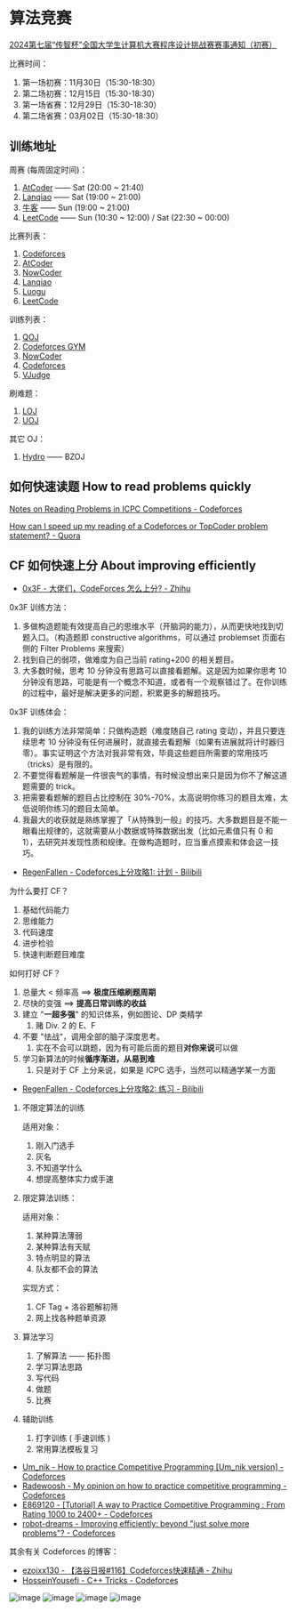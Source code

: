 

# 算法竞赛

[2024第七届“传智杯”全国大学生计算机大赛程序设计挑战赛赛事通知（初赛）](https://www.boxuegu.com/matchNotice/detail/?id=10004) 


比赛时间：

1. 第一场初赛：11月30日（15:30-18:30）
2. 第二场初赛：12月15日（15:30-18:30）
3. 第一场省赛：12月29日（15:30-18:30）
4. 第二场省赛：03月02日（15:30-18:30）



## 训练地址

周赛 (每周固定时间)：

1. [AtCoder](https://atcoder.jp/contests/) —— Sat (20:00 ~ 21:40)
2. [Lanqiao](https://www.lanqiao.cn/oj-contest/) —— Sat (19:00 ~ 21:00)
3. [牛客](https://ac.nowcoder.com/acm/contest/vip-index) —— Sun (19:00 ~ 21:00)
4. [LeetCode](https://leetcode.cn/contest/) —— Sun (10:30 ~ 12:00) / Sat (22:30 ~ 00:00)

比赛列表：

1. [Codeforces](https://codeforces.com/contests) 
2. [AtCoder](https://atcoder.jp/contests/) 
3. [NowCoder](https://ac.nowcoder.com/acm/contest/vip-index)
4. [Lanqiao](https://www.lanqiao.cn/oj-contest/) 
5. [Luogu](https://www.luogu.com.cn/contest/list) 
6. [LeetCode](https://leetcode.cn/contest/)

训练列表：

1. [QOJ](https://qoj.ac/) 
2. [Codeforces GYM](https://codeforces.com/gyms) 
3. [NowCoder](https://ac.nowcoder.com/acm/contest/vip-index) 
4. [Codeforces](https://codeforces.com/blog/entry/135252)
5. [VJudge](https://vjudge.net/contest) 

刷难题：
1. [LOJ](https://loj.ac/) 
2. [UOJ](https://uoj.ac/)

其它 OJ：
1. [Hydro](https://hydro.ac/) —— BZOJ

## 如何快速读题 How to read problems quickly

[Notes on Reading Problems in ICPC Competitions - Codeforces](https://codeforces.com/blog/entry/132486) 

[How can I speed up my reading of a Codeforces or TopCoder problem statement? - Quora](https://www.quora.com/How-can-I-speed-up-my-reading-of-a-Codeforces-or-TopCoder-problem-statement) 


## CF 如何快速上分 About improving efficiently

- [0x3F - 大佬们，CodeForces 怎么上分? - Zhihu](https://www.zhihu.com/question/353734418/answer/2353160035) 

0x3F 训练方法：

1. 多做构造题能有效提高自己的思维水平（开脑洞的能力），从而更快地找到切题入口。（构造题即 constructive algorithms，可以通过 problemset 页面右侧的 Filter Problems 来搜索）
2. 找到自己的弱项，做难度为自己当前 rating+200 的相关题目。
3. 大多数时候，思考 10 分钟没有思路可以直接看题解。这是因为如果你思考 10 分钟没有思路，可能是有一个概念不知道，或者有一个观察错过了。在你训练的过程中，最好是解决更多的问题，积累更多的解题技巧。


0x3F 训练体会：

1. 我的训练方法非常简单：只做构造题（难度随自己 rating 变动），并且只要连续思考 10 分钟没有任何进展时，就直接去看题解（如果有进展就将计时器归零）。事实证明这个方法对我非常有效，毕竟这些题目所需要的常用技巧（tricks）是有限的。
2. 不要觉得看题解是一件很丧气的事情，有时候没想出来只是因为你不了解这道题需要的 trick。
3. 把需要看题解的题目占比控制在 30%-70%，太高说明你练习的题目太难，太低说明你练习的题目太简单。
4. 我最大的收获就是熟练掌握了「从特殊到一般」的技巧。大多数题目是不能一眼看出规律的，这就需要从小数据或特殊数据出发（比如元素值只有 0 和 1），去研究并发现性质和规律。在做构造题时，应当重点摸索和体会这一技巧。


- [RegenFallen - Codeforces上分攻略1: 计划 - Bilibili](https://www.bilibili.com/video/BV1tK42117h4/) 

为什么要打 CF？

1. 基础代码能力
2. 思维能力
3. 代码速度
4. 进步检验
5. 快速判断题目难度

如何打好 CF？

1. 总量大 < 频率高 $\implies$ **极度压缩刷题周期**
2. 尽快的变强 $\implies$ **提高日常训练的收益**
3. 建立 "**一超多强**" 的知识体系，例如图论、DP 类精学
   1. 赌 Div. 2 的 E、F
4. 不要 "怯战"，调用全部的脑子深度思考。
   1. 实在不会可以跳题，因为有可能后面的题目**对你来说**可以做
5. 学习新算法的时候**循序渐进，从易到难**
   1. 只是对于 CF 上分来说，如果是 ICPC 选手，当然可以精通学某一方面

- [RegenFallen - Codeforces上分攻略2: 练习 - Bilibili](https://www.bilibili.com/video/BV1Sx4y1174X/) 

1. 不限定算法的训练

    适用对象：
    1. 刚入门选手
    2. 灰名
    3. 不知道学什么
    4. 想提高整体实力或手速

2. 限定算法训练：
   
    适用对象：
   1. 某种算法薄弱
   2. 某种算法有天赋
   3. 特点明显的算法
   4. 队友都不会的算法

    实现方式：
    1. CF Tag + 洛谷题解初筛
    2. 网上找各种题单资源

3. 算法学习
   1. 了解算法 —— 拓扑图
   2. 学习算法思路
   3. 写代码
   4. 做题
   5. 比赛

4. 辅助训练
   1. 打字训练 ( 手速训练 )
   2. 常用算法模板复习

- [Um_nik - How to practice Competitive Programming [Um_nik version] - Codeforces](https://codeforces.com/blog/entry/98806) 
- [Radewoosh - My opinion on how to practice competitive programming - Codeforces](https://codeforces.com/blog/entry/91114) 
- [E869120 - [Tutorial] A way to Practice Competitive Programming : From Rating 1000 to 2400+ - Codeforces](https://codeforces.com/blog/entry/66909) 
- [robot-dreams - Improving efficiently: beyond "just solve more problems"? - Codeforces](https://codeforces.com/blog/entry/66715) 



其余有关 Codeforces 的博客：

- [ezoixx130 - 【洛谷日报#116】Codeforces快速精通 - Zhihu](https://zhuanlan.zhihu.com/p/71674596) 
- [HosseinYousefi - C++ Tricks - Codeforces](https://codeforces.com/blog/entry/15643) 


![image](https://github.com/user-attachments/assets/8d8faea7-d886-480a-8ad7-9a62097214c7)
![image](https://github.com/user-attachments/assets/6a646bff-88a0-4276-baac-75236dd25912)
![image](https://github.com/user-attachments/assets/1a16d959-c1a3-4486-999a-69e89345f188)
![image](https://github.com/user-attachments/assets/2387715c-e385-45b2-8340-79fa9e45321a)
